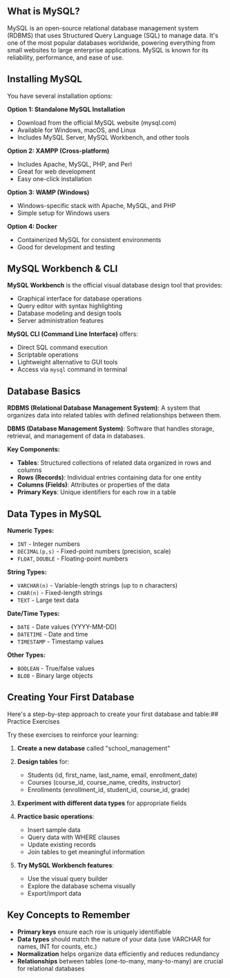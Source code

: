 ## What is MySQL?

MySQL is an open-source relational database management system (RDBMS) that uses Structured Query Language (SQL) to manage data. It's one of the most popular databases worldwide, powering everything from small websites to large enterprise applications. MySQL is known for its reliability, performance, and ease of use.

## Installing MySQL

You have several installation options:

**Option 1: Standalone MySQL Installation**
- Download from the official MySQL website (mysql.com)
- Available for Windows, macOS, and Linux
- Includes MySQL Server, MySQL Workbench, and other tools

**Option 2: XAMPP (Cross-platform)**
- Includes Apache, MySQL, PHP, and Perl
- Great for web development
- Easy one-click installation

**Option 3: WAMP (Windows)**
- Windows-specific stack with Apache, MySQL, and PHP
- Simple setup for Windows users

**Option 4: Docker**
- Containerized MySQL for consistent environments
- Good for development and testing

## MySQL Workbench & CLI

**MySQL Workbench** is the official visual database design tool that provides:
- Graphical interface for database operations
- Query editor with syntax highlighting
- Database modeling and design tools
- Server administration features

**MySQL CLI (Command Line Interface)** offers:
- Direct SQL command execution
- Scriptable operations
- Lightweight alternative to GUI tools
- Access via `mysql` command in terminal

## Database Basics

**RDBMS (Relational Database Management System)**: A system that organizes data into related tables with defined relationships between them.

**DBMS (Database Management System)**: Software that handles storage, retrieval, and management of data in databases.

**Key Components:**
- **Tables**: Structured collections of related data organized in rows and columns
- **Rows (Records)**: Individual entries containing data for one entity
- **Columns (Fields)**: Attributes or properties of the data
- **Primary Keys**: Unique identifiers for each row in a table

## Data Types in MySQL

**Numeric Types:**
- `INT` - Integer numbers
- `DECIMAL(p,s)` - Fixed-point numbers (precision, scale)
- `FLOAT`, `DOUBLE` - Floating-point numbers

**String Types:**
- `VARCHAR(n)` - Variable-length strings (up to n characters)
- `CHAR(n)` - Fixed-length strings
- `TEXT` - Large text data

**Date/Time Types:**
- `DATE` - Date values (YYYY-MM-DD)
- `DATETIME` - Date and time
- `TIMESTAMP` - Timestamp values

**Other Types:**
- `BOOLEAN` - True/false values
- `BLOB` - Binary large objects

## Creating Your First Database

Here's a step-by-step approach to create your first database and table:## Practice Exercises

Try these exercises to reinforce your learning:

1. **Create a new database** called "school_management"

2. **Design tables** for:
   - Students (id, first_name, last_name, email, enrollment_date)
   - Courses (course_id, course_name, credits, instructor)
   - Enrollments (enrollment_id, student_id, course_id, grade)

3. **Experiment with different data types** for appropriate fields

4. **Practice basic operations**:
   - Insert sample data
   - Query data with WHERE clauses
   - Update existing records
   - Join tables to get meaningful information

5. **Try MySQL Workbench features**:
   - Use the visual query builder
   - Explore the database schema visually
   - Export/import data

## Key Concepts to Remember

- **Primary keys** ensure each row is uniquely identifiable
- **Data types** should match the nature of your data (use VARCHAR for names, INT for counts, etc.)
- **Normalization** helps organize data efficiently and reduces redundancy
- **Relationships** between tables (one-to-many, many-to-many) are crucial for relational databases

